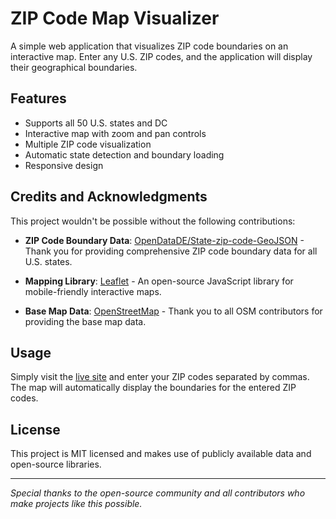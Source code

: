 # ZIP Code Map Visualizer

A simple web application that visualizes ZIP code boundaries on an interactive map. Enter any U.S. ZIP codes, and the application will display their geographical boundaries.

## Features
- Supports all 50 U.S. states and DC
- Interactive map with zoom and pan controls
- Multiple ZIP code visualization
- Automatic state detection and boundary loading
- Responsive design

## Credits and Acknowledgments

This project wouldn't be possible without the following contributions:

- **ZIP Code Boundary Data**: [OpenDataDE/State-zip-code-GeoJSON](https://github.com/OpenDataDE/State-zip-code-GeoJSON) - Thank you for providing comprehensive ZIP code boundary data for all U.S. states.

- **Mapping Library**: [Leaflet](https://leafletjs.com/) - An open-source JavaScript library for mobile-friendly interactive maps.

- **Base Map Data**: [OpenStreetMap](https://www.openstreetmap.org/) - Thank you to all OSM contributors for providing the base map data.

## Usage
Simply visit the [live site](https://dhabedank.github.io/zip-code-mapper/) and enter your ZIP codes separated by commas. The map will automatically display the boundaries for the entered ZIP codes.

## License
This project is MIT licensed and makes use of publicly available data and open-source libraries.

---
*Special thanks to the open-source community and all contributors who make projects like this possible.*
